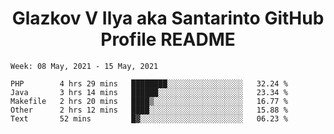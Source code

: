 <h1 align="center">Glazkov V Ilya aka Santarinto GitHub Profile README</h1>

<!--START_SECTION:waka-->
```text
Week: 08 May, 2021 - 15 May, 2021

PHP        4 hrs 29 mins   ████████░░░░░░░░░░░░░░░░░   32.24 % 
Java       3 hrs 14 mins   ██████░░░░░░░░░░░░░░░░░░░   23.34 % 
Makefile   2 hrs 20 mins   ████▒░░░░░░░░░░░░░░░░░░░░   16.77 % 
Other      2 hrs 12 mins   ████░░░░░░░░░░░░░░░░░░░░░   15.88 % 
Text       52 mins         █▓░░░░░░░░░░░░░░░░░░░░░░░   06.23 % 
```
<!--END_SECTION:waka-->